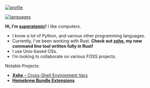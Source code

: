 [![profile][stat-profile]][github]

[![languages][stat-languages]][github]

**Hi, I’m [superatomic]!** I like computers.
- I know *a lot* of Python, and various other programming languages.
- Currently, I've been working with Rust.
  **Check out [xshe], my new command line tool written fully in Rust!**
- I use Unix-based OSs.
- I’m looking to collaborate on various FOSS projects.

Notable Projects:

- [**Xshe** – Cross-Shell Environment Vars][xshe-gh]
- [**Homebrew Bundle Extensions**][bundle-ext]

[superatomic]: https://superatomic.dev
[github]: https://github.com/superatomic
[xshe]: https://xshe.superatomic.dev
[xshe-gh]: https://github.com/superatomic/xshe
[bundle-ext]: https://github.com/superatomic/homebrew-bundle-extensions

[stat-profile]: https://github-readme-stats.vercel.app/api?username=superatomic&theme=calm&border_radius=18&hide=stars&show_icons=true&count_private=true&bg_color=0000&hide_border=true
[stat-languages]: https://github-readme-stats.vercel.app/api/top-langs?username=superatomic&theme=calm&border_radius=18&layout=compact&bg_color=0000&hide_border=true&langs_count=6

